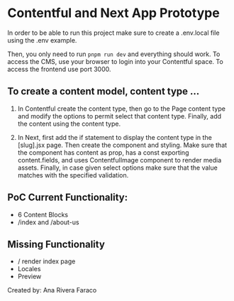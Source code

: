 # Contentful and Next App Prototype

In order to be able to run this project make sure to create a .env.local file using the .env example.

Then, you only need to run `pnpm run dev` and everything should work. To access the CMS, use your browser to login into your Contentful space. To access the frontend use port 3000.

## To create a content model, content type ...
1. In Contentful create the content type, then go to the Page content type and modify the options to permit select that content type. Finally, add the content using the content type.

2. In Next, first add the if statement to display the content type in the [slug].jsx page. Then create the component and styling. Make sure that the component has content as prop, has a const exporting content.fields, and uses ContentfulImage component to render media assets. Finally, in case given select options make sure that the value matches with the specified validation.

## PoC Current Functionality:
- 6 Content Blocks
- /index and /about-us

## Missing Functionality
- / render index page
- Locales
- Preview

Created by: Ana Rivera Faraco
